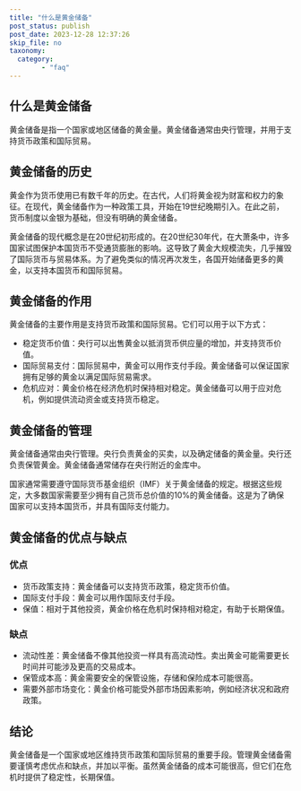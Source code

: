 ```yaml
---
title: "什么是黄金储备"
post_status: publish
post_date: 2023-12-28 12:37:26
skip_file: no
taxonomy:
  category:
        - "faq"
---
```


## 什么是黄金储备

黄金储备是指一个国家或地区储备的黄金量。黄金储备通常由央行管理，并用于支持货币政策和国际贸易。

## 黄金储备的历史

黄金作为货币使用已有数千年的历史。在古代，人们将黄金视为财富和权力的象征。在现代，黄金储备作为一种政策工具，开始在19世纪晚期引入。在此之前，货币制度以金银为基础，但没有明确的黄金储备。

黄金储备的现代概念是在20世纪初形成的。在20世纪30年代，在大萧条中，许多国家试图保护本国货币不受通货膨胀的影响。这导致了黄金大规模流失，几乎摧毁了国际货币与贸易体系。为了避免类似的情况再次发生，各国开始储备更多的黄金，以支持本国货币和国际贸易。

## 黄金储备的作用

黄金储备的主要作用是支持货币政策和国际贸易。它们可以用于以下方式：

- 稳定货币价值：央行可以出售黄金以抵消货币供应量的增加，并支持货币价值。
- 国际贸易支付：国际贸易中，黄金可以用作支付手段。黄金储备可以保证国家拥有足够的黄金以满足国际贸易需求。
- 危机应对：黄金价格在经济危机时保持相对稳定。黄金储备可以用于应对危机，例如提供流动资金或支持货币稳定。

## 黄金储备的管理

黄金储备通常由央行管理。央行负责黄金的买卖，以及确定储备的黄金量。央行还负责保管黄金。黄金储备通常储存在央行附近的金库中。

国家通常需要遵守国际货币基金组织（IMF）关于黄金储备的规定。根据这些规定，大多数国家需要至少拥有自己货币总价值的10%的黄金储备。这是为了确保国家可以支持本国货币，并具有国际支付能力。

## 黄金储备的优点与缺点

### 优点

- 货币政策支持：黄金储备可以支持货币政策，稳定货币价值。
- 国际支付手段：黄金可以用作国际支付手段。
- 保值：相对于其他投资，黄金价格在危机时保持相对稳定，有助于长期保值。

### 缺点

- 流动性差：黄金储备不像其他投资一样具有高流动性。卖出黄金可能需要更长时间并可能涉及更高的交易成本。
- 保管成本高：黄金需要安全的保管设施，存储和保险成本可能很高。
- 需要外部市场变化：黄金价格可能受外部市场因素影响，例如经济状况和政府政策。

## 结论

黄金储备是一个国家或地区维持货币政策和国际贸易的重要手段。管理黄金储备需要谨慎考虑优点和缺点，并加以平衡。虽然黄金储备的成本可能很高，但它们在危机时提供了稳定性，长期保值。
